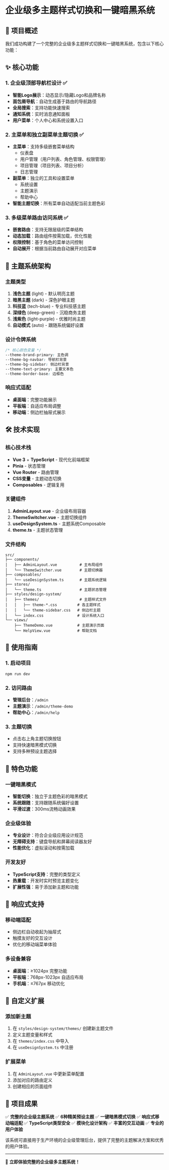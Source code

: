 # 企业级多主题样式切换和一键暗黑系统

## 🎯 项目概述

我们成功构建了一个完整的企业级多主题样式切换和一键暗黑系统，包含以下核心功能：

## ✨ 核心功能

### 1. 企业级顶部导航栏设计 ✅
- **智能Logo展示**：动态显示/隐藏Logo和品牌名称
- **面包屑导航**：自动生成基于路由的导航路径
- **全局搜索**：支持功能快速搜索
- **通知系统**：实时消息通知面板
- **用户菜单**：个人中心和系统设置入口

### 2. 主菜单和独立副菜单主题切换 ✅
- **主菜单**：支持多级嵌套菜单结构
  - 仪表盘
  - 用户管理（用户列表、角色管理、权限管理）
  - 项目管理（项目列表、项目分析）
  - 日志管理
- **副菜单**：独立的工具和设置菜单
  - 系统设置
  - 主题演示
  - 帮助中心
- **智能主题切换**：所有菜单自动适配当前主题色彩

### 3. 多级菜单路由访问系统 ✅
- **嵌套路由**：支持无限层级的菜单结构
- **动态加载**：路由组件按需加载，优化性能
- **权限控制**：基于角色的菜单访问控制
- **自动展开**：根据当前路由自动展开对应菜单

## 🎨 主题系统架构

### 主题类型
1. **浅色主题** (light) - 默认明亮主题
2. **暗黑主题** (dark) - 深色护眼主题  
3. **科技蓝** (tech-blue) - 专业科技感主题
4. **深绿色** (deep-green) - 沉稳商务主题
5. **浅紫色** (light-purple) - 优雅时尚主题
6. **自动模式** (auto) - 跟随系统偏好设置

### 设计令牌系统
```css
/* 核心颜色变量 */
--theme-brand-primary: 主色调
--theme-bg-navbar: 导航栏背景
--theme-bg-sidebar: 侧边栏背景
--theme-text-primary: 主要文本色
--theme-border-base: 边框色
```

### 响应式适配
- **桌面端**：完整功能展示
- **平板端**：自适应布局调整
- **移动端**：侧边栏抽屉式展示

## 🛠️ 技术实现

### 核心技术栈
- **Vue 3** + **TypeScript** - 现代化前端框架
- **Pinia** - 状态管理
- **Vue Router** - 路由管理
- **CSS变量** - 主题动态切换
- **Composables** - 逻辑复用

### 关键组件
1. **AdminLayout.vue** - 企业级布局容器
2. **ThemeSwitcher.vue** - 主题切换组件
3. **useDesignSystem.ts** - 主题系统Composable
4. **theme.ts** - 主题状态管理

### 文件结构
```
src/
├── components/
│   ├── AdminLayout.vue          # 主布局组件
│   └── ThemeSwitcher.vue        # 主题切换器
├── composables/
│   └── useDesignSystem.ts       # 主题系统逻辑
├── stores/
│   └── theme.ts                 # 主题状态管理
├── styles/design-system/
│   ├── themes/                  # 主题样式文件
│   │   ├── theme-*.css         # 各主题样式
│   │   └── theme-sidebar.css   # 侧边栏主题
│   └── index.css               # 设计系统入口
└── views/
    ├── ThemeDemo.vue           # 主题演示页面
    └── HelpView.vue            # 帮助文档
```

## 🚀 使用指南

### 1. 启动项目
```bash
npm run dev
```

### 2. 访问路由
- **管理后台**：`/admin`
- **主题演示**：`/admin/theme-demo`
- **帮助中心**：`/admin/help`

### 3. 主题切换
- 点击右上角主题切换按钮
- 支持快速暗黑模式切换
- 支持多种预设主题选择

## 🎯 特色功能

### 一键暗黑模式
- **智能切换**：独立于主题色彩的暗黑模式
- **系统跟随**：支持跟随系统偏好设置
- **平滑过渡**：300ms流畅动画效果

### 企业级体验
- **专业设计**：符合企业级应用设计规范
- **无障碍支持**：键盘导航和屏幕阅读器友好
- **性能优化**：虚拟滚动和按需加载

### 开发友好
- **TypeScript支持**：完整的类型定义
- **热重载**：开发时实时预览主题变化
- **扩展性强**：易于添加新主题和功能

## 📱 响应式支持

### 移动端适配
- 侧边栏自动收起为抽屉式
- 触摸友好的交互设计
- 优化的移动端菜单体验

### 多设备兼容
- **桌面端**：≥1024px 完整功能
- **平板端**：768px-1023px 自适应布局
- **手机端**：≤767px 移动优化

## 🔧 自定义扩展

### 添加新主题
1. 在 `styles/design-system/themes/` 创建新主题文件
2. 定义主题变量和样式
3. 在 `themes/index.css` 中导入
4. 在 `useDesignSystem.ts` 中注册

### 扩展菜单
1. 在 `AdminLayout.vue` 中更新菜单配置
2. 添加对应的路由定义
3. 创建相应的页面组件

## 🎉 项目成果

✅ **完整的企业级主题系统**
✅ **6种精美预设主题**
✅ **一键暗黑模式切换**
✅ **响应式移动端适配**
✅ **TypeScript类型安全**
✅ **模块化设计架构**
✅ **丰富的交互动画**
✅ **专业的用户体验**

该系统可直接用于生产环境的企业级管理后台，提供了完整的主题解决方案和优秀的用户体验。

---

🚀 **立即体验完整的企业级多主题系统！**
